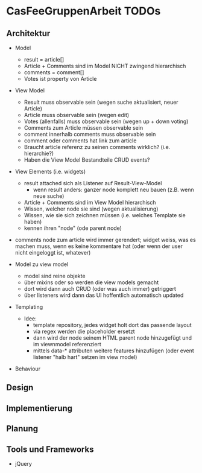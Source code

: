 CasFeeGruppenArbeit TODOs
=========================
## Architektur ##
* Model
    * result = article[]
    * Article + Comments sind im Model NICHT zwingend hierarchisch
    * comments = comment[]
    * Votes ist property von Article
* View Model
    * Result muss observable sein (wegen suche aktualisiert, neuer Article)
    * Article muss observable sein (wegen edit)
    * Votes (allenfalls) muss observable sein (wegen up + down voting)
    * Comments zum Article müssen observable sein
    * comment innerhalb comments muss observable sein
    * comment oder comments hat link zum article
    * Braucht article referenz zu seinen comments wirklich? (i.e. hierarchie?)
    * Haben die View Model Bestandteile CRUD events?
* View Elements (i.e. widgets)
    * result attached sich als Listener auf Result-View-Model
        * wenn result anders: ganzer node komplett neu bauen (z.B. wenn neue suche)
    * Article + Comments sind im View Model hierarchisch
    * Wissen, welcher node sie sind (wegen aktualisierung)
    * Wissen, wie sie sich zeichnen müssen (i.e. welches Template sie haben)
    * kennen ihren "node" (ode parent node)
* comments node zum article wird immer gerendert; widget weiss, was es machen muss, wenn es keine kommentare hat (oder wenn der user nicht eingeloggt ist, whatever)

* Model zu view model
    * model sind reine objekte
    * über mixins oder so werden die view models gemacht
    * dort wird dann auch CRUD (oder was auch immer) getriggert
    * über listeners wird dann das UI hoffentlich automatisch updated

* Templating
    * Idee:
        * template repository, jedes widget holt dort das passende layout
        * via regex werden die placeholder ersetzt
        * dann wird der node seinem HTML parent node hinzugefügt und im viewnmodel referenziert
        * mittels data-* attributen weitere features hinzufügen (oder event listener "halb hart" setzen im view model)

* Behaviour


## Design ##

## Implementierung ##

## Planung ##

## Tools und Frameworks ##
* jQuery
